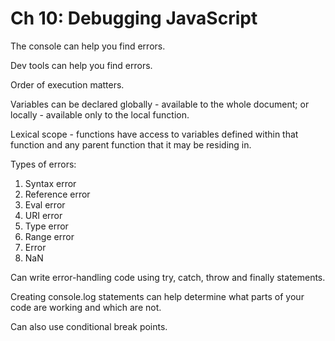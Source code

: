 # Ch 10: Debugging JavaScript

The console can help you find errors.

Dev tools can help you find errors.

Order of execution matters.

Variables can be declared globally - available to the whole document; or locally - available only to the local function. 

Lexical scope - functions have access to variables defined within that function and any parent function that it may be residing in.

Types of errors:
1. Syntax error
1. Reference error
1. Eval error
1. URI error
1. Type error
1. Range error
1. Error
1. NaN

Can write error-handling code using try, catch, throw and finally statements. 

Creating console.log statements can help determine what parts of your code are working and which are not. 

Can also use conditional break points.

